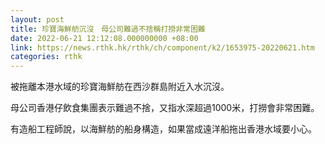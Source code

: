 ```yaml
---
layout: post
title: 珍寶海鮮舫沉沒　母公司難過不捨稱打撈非常困難
date: 2022-06-21 12:12:08.000000000 +08:00
link: https://news.rthk.hk/rthk/ch/component/k2/1653975-20220621.htm
categories: rthk
---
```


被拖離本港水域的珍寶海鮮舫在西沙群島附近入水沉沒。

母公司香港仔飲食集團表示難過不捨，又指水深超過1000米，打撈會非常困難。

有造船工程師說，以海鮮舫的船身構造，如果當成遠洋船拖出香港水域要小心。
